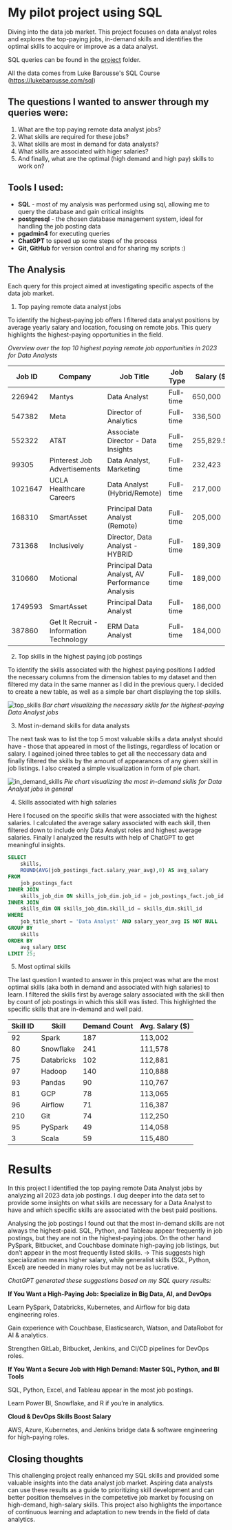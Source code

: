 # My pilot project using SQL
Diving into the data job market. This project focuses on data analyst roles and explores the top-paying jobs, in-demand skills and identifies the optimal skills to acquire or improve as a data analyst.

SQL queries can be found in the [project](/project/) folder.

All the data comes from Luke Barousse's SQL Course (https://lukebarousse.com/sql)

## The questions I wanted to answer through my queries were:

1. What are the top paying remote data analyst jobs?
2. What skills are required for these jobs?
3. What skills are most in demand for data analysts?
4. What skills are associated with higer salaries?
5. And finally, what are the optimal (high demand and high pay) skills to work on?

## Tools I used:

- **SQL** - most of my analysis was performed using sql, allowing me to query the database and gain critical insights
- **postgresql** - the chosen database management system, ideal for handling the job posting data
- **pgadmin4** for executing queries
- **ChatGPT** to speed up some steps of the process
- **Git, GitHub** for version control and for sharing my scripts :)

## The Analysis

Each query for this project aimed at investigating specific aspects of the data job market.

1. Top paying remote data analyst jobs

To identify the highest-paying job offers I filtered data analyst positions by average yearly salary and location, focusing on remote jobs.
This query highlights the highest-paying opportunities in the field.

   _Overview over the top 10 highest paying remote job opportunities in 2023 for Data Analysts_

| **Job ID**  | **Company**                                      | **Job Title**                                    | **Job Type** | **Salary ($)** |
|------------|------------------------------------------------|-------------------------------------------------|-------------|---------------|
| 226942     | Mantys                                         | Data Analyst                                   | Full-time   | 650,000       |
| 547382     | Meta                                          | Director of Analytics                         | Full-time   | 336,500       |
| 552322     | AT&T                                          | Associate Director - Data Insights            | Full-time   | 255,829.50    |
| 99305      | Pinterest Job Advertisements                 | Data Analyst, Marketing                       | Full-time   | 232,423       |
| 1021647    | UCLA Healthcare Careers                      | Data Analyst (Hybrid/Remote)                  | Full-time   | 217,000       |
| 168310     | SmartAsset                                    | Principal Data Analyst (Remote)               | Full-time   | 205,000       |
| 731368     | Inclusively                                  | Director, Data Analyst - HYBRID               | Full-time   | 189,309       |
| 310660     | Motional                                      | Principal Data Analyst, AV Performance Analysis | Full-time   | 189,000       |
| 1749593    | SmartAsset                                    | Principal Data Analyst                        | Full-time   | 186,000       |
| 387860     | Get It Recruit - Information Technology      | ERM Data Analyst                              | Full-time   | 184,000       |


2. Top skills in the highest paying job postings
   
To identify the skills associated with the highest paying positions I added the necessary columns from the dimension tables to my dataset and then filtered my data in the same manner as I did in the previous query. I decided to create a new table, as well as a simple bar chart displaying the top skills.

   ![top_skills](https://github.com/user-attachments/assets/a918e944-f08a-4ea9-a198-d85d4eabf97f)
   _Bar chart visualizing the necessary skills for the highest-paying Data Analyst jobs_


3. Most in-demand skills for data analysts
   
The next task was to list the top 5 most valuable skills a data analyst should have - those that appeared in most of the listings, regardless of location or salary.
I agained joined three tables to get all the neccessary data and finally filtered the skills by the amount of appearances of any given skill in job listings. I also created a simple visualization in form of pie chart.
   
 ![in_demand_skills](https://github.com/user-attachments/assets/49fe2479-86e1-460c-8f13-9f6d37988788)
 _Pie chart visualizing the most in-demand skills for Data Analyst jobs in general_
 
4. Skills associated with high salaries
   
Here I focused on the specific skills that were associated with the highest salaries. I calculated the average salary associated with each skill, then filtered down to include only Data Analyst roles and highest average salaries. Finally I analyzed the results with help of ChatGPT to get meaningful insights.

```sql
SELECT 
	skills,
	ROUND(AVG(job_postings_fact.salary_year_avg),0) AS avg_salary
FROM 
	job_postings_fact
INNER JOIN 
	skills_job_dim ON skills_job_dim.job_id = job_postings_fact.job_id
INNER JOIN 
	skills_dim ON skills_job_dim.skill_id = skills_dim.skill_id
WHERE 
	job_title_short = 'Data Analyst' AND salary_year_avg IS NOT NULL
GROUP BY 
	skills
ORDER BY 
	avg_salary DESC
LIMIT 25;
```

5. Most optimal skills
   
The last question I wanted to answer in this project was what are the most optimal skills (aka both in demand and associated with high salaries) to learn. I filtered the skills first by average salary associated with the skill then by count of job postings in which this skill was listed. This highlighted the specific skills that are in-demand and well paid. 

| **Skill ID** | **Skill**     | **Demand Count** | **Avg. Salary ($)** |
|-------------|-------------|----------------|----------------|
| 92          | Spark       | 187            | 113,002        |
| 80          | Snowflake   | 241            | 111,578        |
| 75          | Databricks  | 102            | 112,881        |
| 97          | Hadoop      | 140            | 110,888        |
| 93          | Pandas      | 90             | 110,767        |
| 81          | GCP         | 78             | 113,065        |
| 96          | Airflow     | 71             | 116,387        |
| 210         | Git         | 74             | 112,250        |
| 95          | PySpark     | 49             | 114,058        |
| 3           | Scala       | 59             | 115,480        |


# Results

In this project I identified the top paying remote Data Analyst jobs by analyzing all 2023 data job postings. I dug deeper into the data set to provide some insights on what skills are necessary for a Data Analyst to have and which specific skills are associated with the best paid positions.  

Analysing the job postings I found out that the most in-demand skills are not always the highest-paid. SQL, Python, and Tableau appear frequently in job postings, but they are not in the highest-paying jobs. On the other hand PySpark, Bitbucket, and Couchbase dominate high-paying job listings, but don’t appear in the most frequently listed skills.
→ This suggests high specialization means higher salary, while generalist skills (SQL, Python, Excel) are needed in many roles but may not be as lucrative.

_ChatGPT generated these suggestions based on my SQL query results:_

**If You Want a High-Paying Job: Specialize in Big Data, AI, and DevOps**

Learn PySpark, Databricks, Kubernetes, and Airflow for big data engineering roles.

Gain experience with Couchbase, Elasticsearch, Watson, and DataRobot for AI & analytics.

Strengthen GitLab, Bitbucket, Jenkins, and CI/CD pipelines for DevOps roles.

**If You Want a Secure Job with High Demand: Master SQL, Python, and BI Tools**

SQL, Python, Excel, and Tableau appear in the most job postings.

Learn Power BI, Snowflake, and R if you’re in analytics.

**Cloud & DevOps Skills Boost Salary**

AWS, Azure, Kubernetes, and Jenkins bridge data & software engineering for high-paying roles.


## Closing thoughts

This challenging project really enhanced my SQL skills and provided some valuable insights into the data analyst job market. Aspiring data analysts can use these results as a guide to prioritizing skill development and can better position themselves in the competetive job market by focusing on high-demand, high-salary skills. This project also highlights the importance of continuous learning and adaptation to new trends in the field of data analytics.
